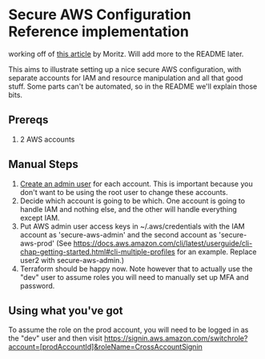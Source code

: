 # Secure AWS Configuration Reference implementation

working off of [this article](https://thoughtworks.jiveon.com/people/mheiber/blog/2016/06/23/using-aws-with-security-as-a-first-class-citizen)
by Moritz. Will add more to the README later.

This aims to illustrate setting up a nice secure AWS configuration, with separate accounts for IAM and resource manipulation and all that good stuff.
Some parts can't be automated, so in the README we'll explain those bits.

## Prereqs
1. 2 AWS accounts

## Manual Steps
1. [Create an admin user](https://docs.aws.amazon.com/IAM/latest/UserGuide/getting-started_create-admin-group.html) for each account.
This is important because you don't want to be using the root user to change these accounts.
2. Decide which account is going to be which. One account is going to handle IAM and nothing else, and the other will handle everything
except IAM.
3. Put AWS admin user access keys in ~/.aws/credentials with the IAM account as 'secure-aws-admin' and the second account as 'secure-aws-prod'
(See https://docs.aws.amazon.com/cli/latest/userguide/cli-chap-getting-started.html#cli-multiple-profiles for an example.  Replace user2 with secure-aws-admin.)
4. Terraform should be happy now. Note however that to actually use the "dev" user to assume roles you will need to manually set up MFA and password.


## Using what you've got
To assume the role on the prod account, you will need to be logged in as the "dev" user and then visit
https://signin.aws.amazon.com/switchrole?account=[prodAccountId]&roleName=CrossAccountSignin
